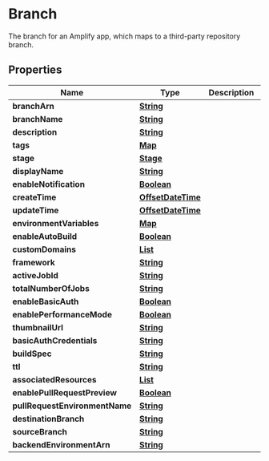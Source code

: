 

# Branch

 The branch for an Amplify app, which maps to a third-party repository branch. 

## Properties

| Name | Type | Description | Notes |
|------------ | ------------- | ------------- | -------------|
|**branchArn** | [**String**](String.md) |  |  |
|**branchName** | [**String**](String.md) |  |  |
|**description** | [**String**](String.md) |  |  |
|**tags** | [**Map**](Map.md) |  |  [optional] |
|**stage** | [**Stage**](Stage.md) |  |  |
|**displayName** | [**String**](String.md) |  |  |
|**enableNotification** | [**Boolean**](Boolean.md) |  |  |
|**createTime** | [**OffsetDateTime**](OffsetDateTime.md) |  |  |
|**updateTime** | [**OffsetDateTime**](OffsetDateTime.md) |  |  |
|**environmentVariables** | [**Map**](Map.md) |  |  |
|**enableAutoBuild** | [**Boolean**](Boolean.md) |  |  |
|**customDomains** | [**List**](List.md) |  |  |
|**framework** | [**String**](String.md) |  |  |
|**activeJobId** | [**String**](String.md) |  |  |
|**totalNumberOfJobs** | [**String**](String.md) |  |  |
|**enableBasicAuth** | [**Boolean**](Boolean.md) |  |  |
|**enablePerformanceMode** | [**Boolean**](Boolean.md) |  |  [optional] |
|**thumbnailUrl** | [**String**](String.md) |  |  [optional] |
|**basicAuthCredentials** | [**String**](String.md) |  |  [optional] |
|**buildSpec** | [**String**](String.md) |  |  [optional] |
|**ttl** | [**String**](String.md) |  |  |
|**associatedResources** | [**List**](List.md) |  |  [optional] |
|**enablePullRequestPreview** | [**Boolean**](Boolean.md) |  |  |
|**pullRequestEnvironmentName** | [**String**](String.md) |  |  [optional] |
|**destinationBranch** | [**String**](String.md) |  |  [optional] |
|**sourceBranch** | [**String**](String.md) |  |  [optional] |
|**backendEnvironmentArn** | [**String**](String.md) |  |  [optional] |



